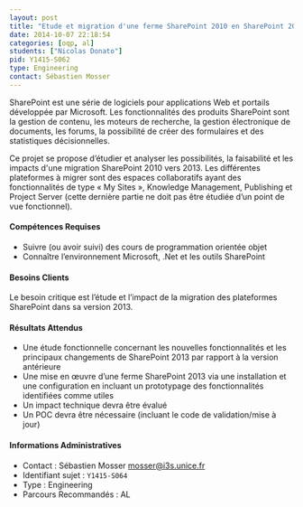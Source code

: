 ```yaml
---
layout: post
title: "Etude et migration d'une ferme SharePoint 2010 en SharePoint 2013"
date: 2014-10-07 22:18:54
categories: [oqp, al]
students: ["Nicolas Donato"]
pid: Y1415-S062
type: Engineering
contact: Sébastien Mosser
---
```


SharePoint est une série de logiciels pour applications Web et portails développée par Microsoft. Les fonctionnalités des produits SharePoint sont la gestion de contenu, les moteurs de recherche, la gestion électronique de documents, les forums, la possibilité de créer des formulaires et des statistiques décisionnelles.

Ce projet se propose d’étudier et analyser les possibilités, la faisabilité et les impacts d'une migration SharePoint 2010 vers 2013. Les différentes plateformes à migrer sont des espaces collaboratifs ayant des fonctionnalités de type « My Sites », Knowledge Management, Publishing et Project Server (cette dernière partie ne doit pas être étudiée d’un point de vue fonctionnel).




#### Compétences Requises

- Suivre (ou avoir suivi) des cours de programmation orientée objet
- Connaître l’environnement Microsoft, .Net et les outils SharePoint



#### Besoins Clients

Le besoin critique est l’étude et l’impact de la migration des plateformes SharePoint dans sa version 2013.


#### Résultats Attendus

- Une étude fonctionnelle concernant les nouvelles fonctionnalités et les principaux changements de SharePoint 2013 par rapport à la version antérieure
- Une mise en œuvre d’une ferme SharePoint 2013 via une installation et une configuration en incluant un prototypage des fonctionnalités identifiées comme utiles
- Un impact technique devra être évalué
- Un POC devra être nécessaire (incluant le code de validation/mise à jour)


#### Informations Administratives
 * Contact : Sébastien Mosser <mosser@i3s.unice.fr>
 * Identifiant sujet : `Y1415-S064`
 * Type : Engineering
 * Parcours Recommandés : AL
